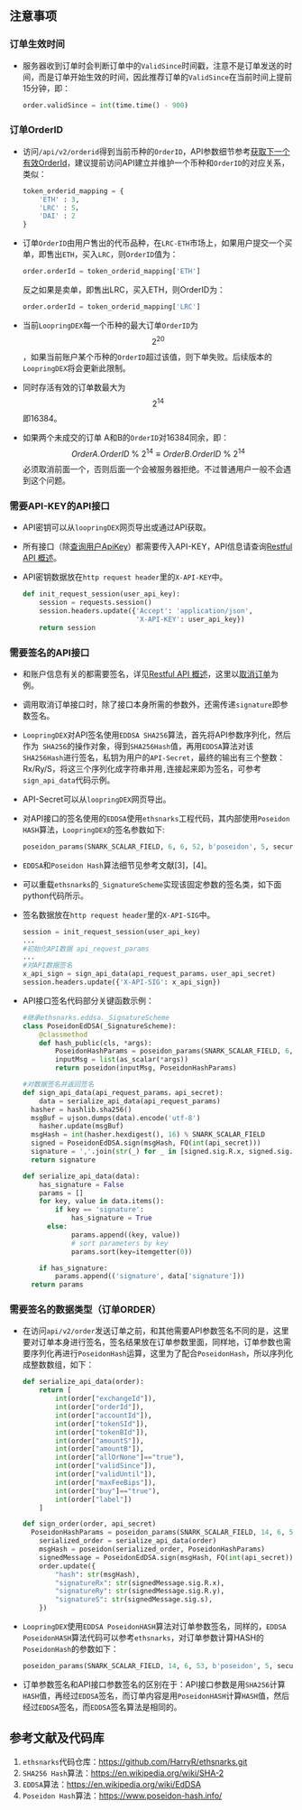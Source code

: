 ## 注意事项

### 订单生效时间

- 服务器收到订单时会判断订单中的`ValidSince`时间戳，注意不是订单发送的时间，而是订单开始生效的时间，因此推荐订单的`ValidSince`在当前时间上提前15分钟，即：

  ```python
  order.validSince = int(time.time() - 900)
  ```

### 订单OrderID

- 访问`/api/v2/orderid`得到当前币种的`OrderID`，API参数细节参考[获取下一个有效OrderId](../dex_apis/getNextOrderId.md)，建议提前访问API建立并维护一个币种和`OrderID`的对应关系，类似：

  ```python
  token_orderid_mapping = {
      'ETH' : 3,
      'LRC' : 5，
      'DAI' : 2
  }
  ```

- 订单`OrderID`由用户售出的代币品种，在`LRC-ETH`市场上，如果用户提交一个买单，即售出`ETH`，买入`LRC`，则`OrderID`值为：

  ```python
  order.orderId = token_orderid_mapping['ETH']
  ```

  反之如果是卖单，即售出LRC，买入ETH，则OrderID为：

  ```python
  order.orderId = token_orderid_mapping['LRC']
  ```

- 当前`LoopringDEX`每一个币种的最大订单`OrderID`为$$ 2^{20} $$，如果当前账户某个币种的`OrderID`超过该值，则下单失败。后续版本的`LoopringDEX`将会更新此限制。

- 同时存活有效的订单数最大为$$ 2^{14} $$即16384。

- 如果两个未成交的订单 A和B的`OrderID`对16384同余，即：
  $$
  OrderA.OrderID\ \%\ 2^{14} \equiv OrderB.OrderID\ \%\ 2^{14}
  $$
  必须取消前面一个，否则后面一个会被服务器拒绝。不过普通用户一般不会遇到这个问题。

### 需要API-KEY的API接口

- API密钥可以从`loopringDEX`网页导出或通过API获取。

- 所有接口（除[查询用户ApiKey](./dex_apis/getApiKey.md)）都需要传入API-KEY，API信息请查询[Restful API 概述](../restful_api_overview.md)。

- API密钥数据放在`http request header`里的`X-API-KEY`中。

  ```python
  def init_request_session(user_api_key):
      session = requests.session()
      session.headers.update({'Accept': 'application/json',
                              'X-API-KEY': user_api_key})
      return session
  ```

### 需要签名的API接口

- 和账户信息有关的都需要签名，详见[Restful API 概述](../restful_api_overview.md)，这里以[取消订单](../dex_apis/cancelOrders.md)为例。

- 调用取消订单接口时，除了接口本身所需的参数外，还需传递`signature`即参数签名。

- `LoopringDEX`对API签名使用`EDDSA SHA256`算法，首先将API参数序列化，然后作为` SHA256`的操作对象，得到`SHA256Hash`值，再用`EDDSA`算法对该`SHA256Hash`进行签名，私钥为用户的`API-Secret`，最终的输出有三个整数：Rx/Ry/S，将这三个序列化成字符串并用`,`连接起来即为签名，可参考`sign_api_data`代码示例。

- API-Secret可以从`loopringDEX`网页导出。

- 对API接口的签名使用的`EDDSA`使用`ethsnarks`工程代码，其内部使用`Poseidon HASH`算法，`LoopringDEX`的签名参数如下:

  ```python
  poseidon_params(SNARK_SCALAR_FIELD, 6, 6, 52, b'poseidon', 5, security_target=128)
  ```

- `EDDSA`和`Poseidon Hash`算法细节见参考文献[3]，[4]。

- 可以重载`ethsnarks`的`_SignatureScheme`实现该固定参数的签名类，如下面python代码所示。

- 签名数据放在`http request header`里的`X-API-SIG`中。

  ```python
  session = init_request_session(user_api_key)
  ...
  #初始化API数据 api_request_params
  ...
  #对API数据签名
  x_api_sign = sign_api_data(api_request_params，user_api_secret)
  session.headers.update({'X-API-SIG': x_api_sign})
  ```

- API接口签名代码部分关键函数示例：

  ```python
  #继承ethsnarks.eddsa._SignatureScheme
  class PoseidonEdDSA(_SignatureScheme):
      @classmethod
      def hash_public(cls, *args):
          PoseidonHashParams = poseidon_params(SNARK_SCALAR_FIELD, 6, 6, 52, b'poseidon', 5, security_target=128)
          inputMsg = list(as_scalar(*args))
          return poseidon(inputMsg, PoseidonHashParams)

  #对数据签名并返回签名
  def sign_api_data(api_request_params，api_secret):
      data = serialize_api_data(api_request_params)
    hasher = hashlib.sha256()
    msgBuf = ujson.dumps(data).encode('utf-8')
      hasher.update(msgBuf)
    msgHash = int(hasher.hexdigest(), 16) % SNARK_SCALAR_FIELD
    signed = PoseidonEdDSA.sign(msgHash, FQ(int(api_secret)))
    signature = ','.join(str(_) for _ in [signed.sig.R.x, signed.sig.R.y, signed.sig.s])
    return signature

  def serialize_api_data(data):
      has_signature = False
      params = []
      for key, value in data.items():
          if key == 'signature':
              has_signature = True
        else:
              params.append((key, value))
              # sort parameters by key
              params.sort(key=itemgetter(0))

      if has_signature:
          params.append(('signature', data['signature']))
    return params
  ```

### 需要签名的数据类型（订单ORDER）

- 在访问`api/v2/order`发送订单之前，和其他需要API参数签名不同的是，这里要对订单本身进行签名，签名结果放在订单参数里面，同样地，订单参数也需要序列化再进行`PoseidonHash`运算，这里为了配合`PoseidonHash`，所以序列化成整数数组，如下：

  ```python
  def serialize_api_data(order):
      return [
          int(order["exchangeId"]),
          int(order["orderId"]),
          int(order["accountId"]),
          int(order["tokenSId"]),
          int(order["tokenBId"]),
          int(order["amountS"]),
          int(order["amountB"]),
          int(order["allOrNone"]=="true"),
          int(order["validSince"]),
          int(order["validUntil"]),
          int(order["maxFeeBips"]),
          int(order["buy"]=="true"),
          int(order["label"])
      ]

  def sign_order(order, api_secret)
    PoseidonHashParams = poseidon_params(SNARK_SCALAR_FIELD, 14, 6, 53, b'poseidon', 5, security_target=128)
      serialized_order = serialize_api_data(order)
      msgHash = poseidon(serialized_order, PoseidonHashParams)
      signedMessage = PoseidonEdDSA.sign(msgHash, FQ(int(api_secret)))
      order.update({
          "hash": str(msgHash),
          "signatureRx": str(signedMessage.sig.R.x),
          "signatureRy": str(signedMessage.sig.R.y),
          "signatureS": str(signedMessage.sig.s),
      })
  ```

- `LoopringDEX`使用`EDDSA PoseidonHASH`算法对订单参数签名，同样的，`EDDSA PoseidonHASH`算法代码可以参考`ethsnarks`，对订单参数计算HASH的`PoseidonHash`的参数如下：

  ```python
  poseidon_params(SNARK_SCALAR_FIELD, 14, 6, 53, b'poseidon', 5, security_target=128)
  ```

- 订单参数签名和API接口参数签名的区别在于：API接口参数是用`SHA256`计算`HASH`值，再经过`EDDSA`签名，而订单内容是用`PoseidonHASH`计算`HASH`值，然后经过`EDDSA`签名，而`EDDSA`签名算法是相同的。

## 参考文献及代码库

1. `ethsnarks`代码仓库：https://github.com/HarryR/ethsnarks.git
2. `SHA256 Hash`算法：<https://en.wikipedia.org/wiki/SHA-2>
3. `EDDSA`算法：<https://en.wikipedia.org/wiki/EdDSA>
4. `Poseidon Hash`算法：<https://www.poseidon-hash.info/>

